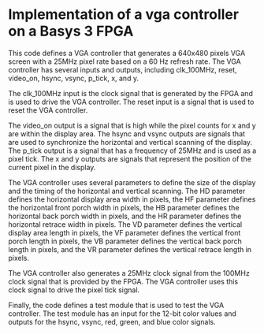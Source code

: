 # Implementation of a vga controller on  a Basys 3 FPGA





This code defines a VGA controller that generates a 640x480 pixels VGA screen with a 25MHz pixel rate based on a 60 Hz refresh rate. The VGA controller has several inputs and outputs, including clk_100MHz, reset, video_on, hsync, vsync, p_tick, x, and y.

The clk_100MHz input is the clock signal that is generated by the FPGA and is used to drive the VGA controller. The reset input is a signal that is used to reset the VGA controller.

The video_on output is a signal that is high while the pixel counts for x and y are within the display area. The hsync and vsync outputs are signals that are used to synchronize the horizontal and vertical scanning of the display. The p_tick output is a signal that has a frequency of 25MHz and is used as a pixel tick. The x and y outputs are signals that represent the position of the current pixel in the display.

The VGA controller uses several parameters to define the size of the display and the timing of the horizontal and vertical scanning. The HD parameter defines the horizontal display area width in pixels, the HF parameter defines the horizontal front porch width in pixels, the HB parameter defines the horizontal back porch width in pixels, and the HR parameter defines the horizontal retrace width in pixels. The VD parameter defines the vertical display area length in pixels, the VF parameter defines the vertical front porch length in pixels, the VB parameter defines the vertical back porch length in pixels, and the VR parameter defines the vertical retrace length in pixels.

The VGA controller also generates a 25MHz clock signal from the 100MHz clock signal that is provided by the FPGA. The VGA controller uses this clock signal to drive the pixel tick signal.

Finally, the code defines a test module that is used to test the VGA controller. The test module has an input for the 12-bit color values and outputs for the hsync, vsync, red, green, and blue color signals.
